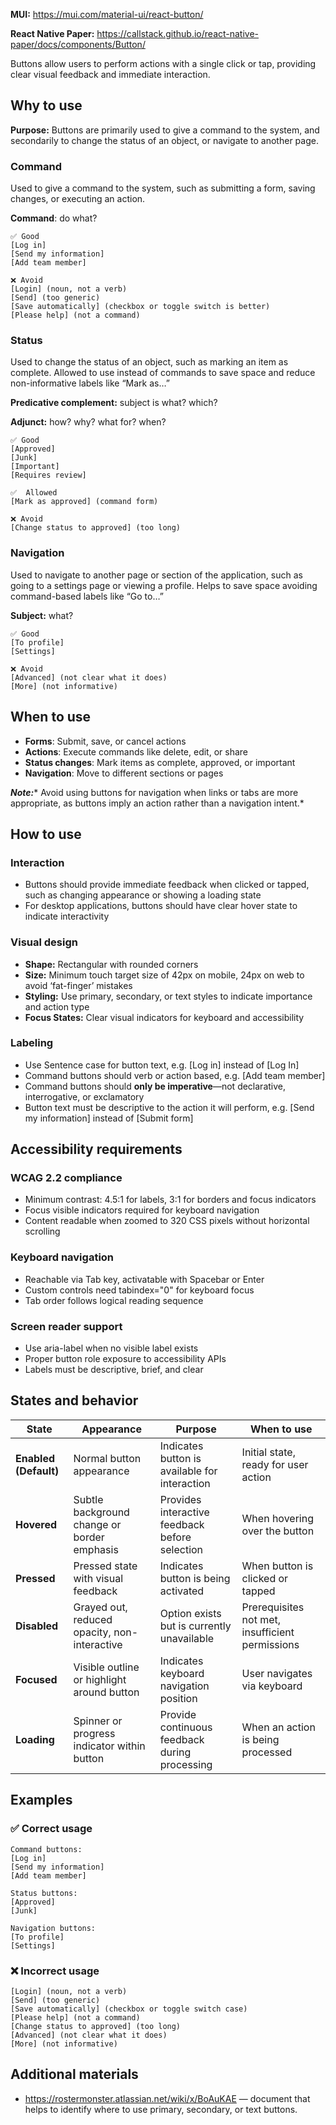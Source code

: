 **MUI:** https://mui.com/material-ui/react-button/

**React Native Paper:** https://callstack.github.io/react-native-paper/docs/components/Button/

Buttons allow users to perform actions with a single click or tap, providing clear visual feedback and immediate interaction.

## Why to use

**Purpose:** Buttons are primarily used to give a command to the system, and secondarily to change the status of an object, or navigate to another page.

### Command
Used to give a command to the system, such as submitting a form, saving changes, or executing an action.

**Command**: do what?

```
✅ Good
[Log in]
[Send my information]
[Add team member]

❌ Avoid
[Login] (noun, not a verb)
[Send] (too generic)
[Save automatically] (checkbox or toggle switch is better)
[Please help] (not a command)
```

### Status
Used to change the status of an object, such as marking an item as complete. Allowed to use instead of commands to save space and reduce non-informative labels like “Mark as…”

**Predicative complement:** subject is what? which?

**Adjunct:** how? why? what for? when?

```
✅ Good
[Approved]
[Junk]
[Important]
[Requires review]

✅  Allowed
[Mark as approved] (command form)

❌ Avoid
[Change status to approved] (too long)
```

### Navigation
Used to navigate to another page or section of the application, such as going to a settings page or viewing a profile. Helps to save space avoiding command-based labels like “Go to…”

**Subject:** what?

```
✅ Good
[To profile]
[Settings]

❌ Avoid
[Advanced] (not clear what it does)
[More] (not informative)
```

## When to use
- **Forms**: Submit, save, or cancel actions
- **Actions**: Execute commands like delete, edit, or share
- **Status changes**: Mark items as complete, approved, or important
- **Navigation**: Move to different sections or pages

***Note:***\* Avoid using buttons for navigation when links or tabs are more appropriate, as buttons imply an action rather than a navigation intent.\*

## How to use
### Interaction
- Buttons should provide immediate feedback when clicked or tapped, such as changing appearance or showing a loading state
- For desktop applications, buttons should have clear hover state to indicate interactivity

### Visual design
- **Shape:** Rectangular with rounded corners
- **Size:** Minimum touch target size of 42px on mobile, 24px on web to avoid ‘fat-finger’ mistakes
- **Styling:** Use primary, secondary, or text styles to indicate importance and action type
- **Focus States:** Clear visual indicators for keyboard and accessibility

### **Labeling**
- Use Sentence case for button text, e.g. [Log in] instead of [Log In]
- Command buttons should verb or action based, e.g. [Add team member]
- Command buttons should **only be imperative**—not declarative, interrogative, or exclamatory
- Button text must be descriptive to the action it will perform, e.g. [Send my information] instead of [Submit form]

## Accessibility requirements

### **WCAG 2.2 compliance**
- Minimum contrast: 4.5:1 for labels, 3:1 for borders and focus indicators
- Focus visible indicators required for keyboard navigation
- Content readable when zoomed to 320 CSS pixels without horizontal scrolling

### **Keyboard navigation**
- Reachable via Tab key, activatable with Spacebar or Enter
- Custom controls need tabindex="0" for keyboard focus
- Tab order follows logical reading sequence

### **Screen reader support**
- Use aria-label when no visible label exists
- Proper button role exposure to accessibility APIs
- Labels must be descriptive, brief, and clear

## States and behavior
| State | Appearance | Purpose | When to use |
|-------|------------|---------|-------------|
| **Enabled (Default)** | Normal button appearance | Indicates button is available for interaction | Initial state, ready for user action |
| **Hovered** | Subtle background change or border emphasis | Provides interactive feedback before selection | When hovering over the button |
| **Pressed** | Pressed state with visual feedback | Indicates button is being activated | When button is clicked or tapped |
| **Disabled** | Grayed out, reduced opacity, non-interactive | Option exists but is currently unavailable | Prerequisites not met, insufficient permissions |
| **Focused** | Visible outline or highlight around button | Indicates keyboard navigation position | User navigates via keyboard |
| **Loading** | Spinner or progress indicator within button | Provide continuous feedback during processing | When an action is being processed |

## Examples
### ✅ Correct usage

```
Command buttons:
[Log in]
[Send my information]
[Add team member]

Status buttons:
[Approved]
[Junk]

Navigation buttons:
[To profile]
[Settings]
```

### ❌ Incorrect usage
```
[Login] (noun, not a verb)
[Send] (too generic)
[Save automatically] (checkbox or toggle switch case)
[Please help] (not a command)
[Change status to approved] (too long)
[Advanced] (not clear what it does)
[More] (not informative)
```

## Additional materials
- https://rostermonster.atlassian.net/wiki/x/BoAuKAE — document that helps to identify where to use primary, secondary, or text buttons.